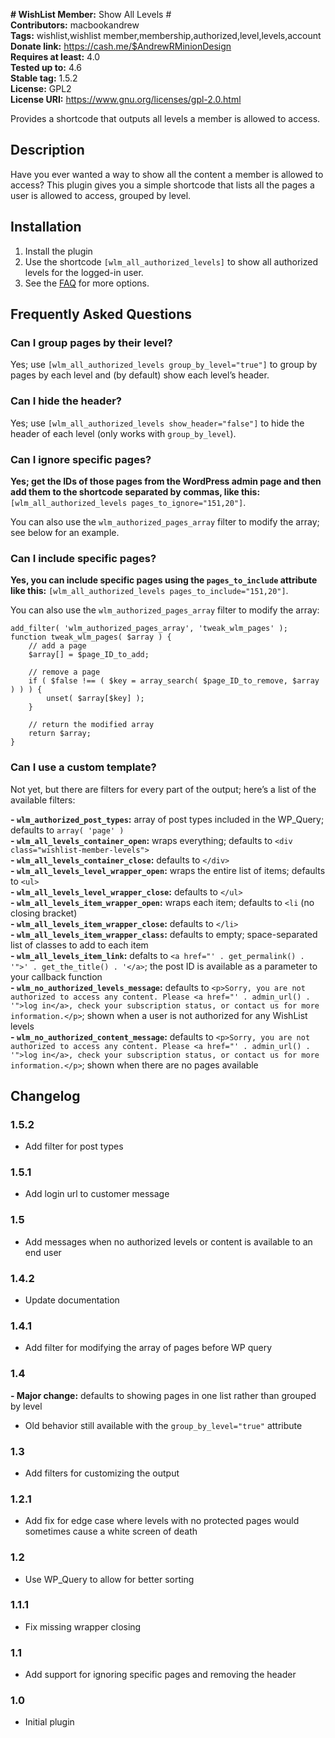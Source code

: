 **# WishList Member:** Show All Levels #  
**Contributors:** macbookandrew  
**Tags:** wishlist,wishlist member,membership,authorized,level,levels,account  
**Donate link:** https://cash.me/$AndrewRMinionDesign  
**Requires at least:** 4.0  
**Tested up to:** 4.6  
**Stable tag:** 1.5.2  
**License:** GPL2  
**License URI:** https://www.gnu.org/licenses/gpl-2.0.html  

Provides a shortcode that outputs all levels a member is allowed to access.

## Description ##

Have you ever wanted a way to show all the content a member is allowed to access? This plugin gives you a simple shortcode that lists all the pages a user is allowed to access, grouped by level.

## Installation ##
1. Install the plugin
2. Use the shortcode `[wlm_all_authorized_levels]` to show all authorized levels for the logged-in user.
3. See the [FAQ](faq/) for more options.

## Frequently Asked Questions ##
### Can I group pages by their level? ###

Yes; use `[wlm_all_authorized_levels group_by_level="true"]` to group by pages by each level and (by default) show each level’s header.

### Can I hide the header? ###

Yes; use `[wlm_all_authorized_levels show_header="false"]` to hide the header of each level (only works with `group_by_level`).

### Can I ignore specific pages? ###

**Yes; get the IDs of those pages from the WordPress admin page and then add them to the shortcode separated by commas, like this:** `[wlm_all_authorized_levels pages_to_ignore="151,20"]`.  

You can also use the `wlm_authorized_pages_array` filter to modify the array; see below for an example.

### Can I include specific pages? ###

**Yes, you can include specific pages using the `pages_to_include` attribute like this:** `[wlm_all_authorized_levels pages_to_include="151,20"]`.  

You can also use the `wlm_authorized_pages_array` filter to modify the array:


	add_filter( 'wlm_authorized_pages_array', 'tweak_wlm_pages' );
	function tweak_wlm_pages( $array ) {
	    // add a page
	    $array[] = $page_ID_to_add;
	
	    // remove a page
	    if ( $false !== ( $key = array_search( $page_ID_to_remove, $array ) ) ) {
	        unset( $array[$key] );
	    }
	
	    // return the modified array
	    return $array;
	}


### Can I use a custom template? ###

Not yet, but there are filters for every part of the output; here’s a list of the available filters:

**- `wlm_authorized_post_types`:** array of post types included in the WP_Query; defaults to `array( 'page' )`  
**- `wlm_all_levels_container_open`:** wraps everything; defaults to `<div class="wishlist-member-levels">`  
**- `wlm_all_levels_container_close`:** defaults to `</div>`  
**- `wlm_all_levels_level_wrapper_open`:** wraps the entire list of items; defaults to `<ul>`  
**- `wlm_all_levels_level_wrapper_close`:** defaults to `</ul>`  
**- `wlm_all_levels_item_wrapper_open`:** wraps each item; defaults to `<li` (no closing bracket)  
**- `wlm_all_levels_item_wrapper_close`:** defaults to `</li>`  
**- `wlm_all_levels_item_wrapper_class`:** defaults to empty; space-separated list of classes to add to each item  
**- `wlm_all_levels_item_link`:** defalts to `<a href="' . get_permalink() . '">' . get_the_title() . '</a>`; the post ID is available as a parameter to your callback function  
**- `wlm_no_authorized_levels_message`:** defaults to `<p>Sorry, you are not authorized to access any content. Please <a href="' . admin_url() . '">log in</a>, check your subscription status, or contact us for more information.</p>`; shown when a user is not authorized for any WishList levels  
**- `wlm_no_authorized_content_message`:** defaults to `<p>Sorry, you are not authorized to access any content. Please <a href="' . admin_url() . '">log in</a>, check your subscription status, or contact us for more information.</p>`; shown when there are no pages available  

## Changelog ##

### 1.5.2 ###
- Add filter for post types

### 1.5.1 ###
- Add login url to customer message

### 1.5 ###
- Add messages when no authorized levels or content is available to an end user

### 1.4.2 ###
- Update documentation

### 1.4.1 ###
- Add filter for modifying the array of pages before WP query

### 1.4 ###
**- Major change:** defaults to showing pages in one list rather than grouped by level  
- Old behavior still available with the `group_by_level="true"` attribute

### 1.3 ###
- Add filters for customizing the output

### 1.2.1 ###
- Add fix for edge case where levels with no protected pages would sometimes cause a white screen of death

### 1.2 ###
- Use WP_Query to allow for better sorting

### 1.1.1 ###
- Fix missing wrapper closing

### 1.1 ###
- Add support for ignoring specific pages and removing the header

### 1.0 ###
- Initial plugin
